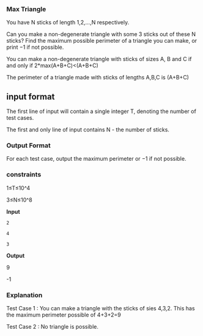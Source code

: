 ###                                Max Triangle 
You have N sticks of length 1,2,...,N respectively.

Can you make a non-degenerate triangle with some 3 sticks out of these N sticks? Find the maximum possible perimeter of a triangle you can make, or print −1 if not possible.

  You can make a non-degenerate triangle with sticks of sizes A, B and C if and only if 2*max(A+B+C)<(A+B+C)

   The perimeter of a triangle made with sticks of lengths A,B,C is (A+B+C)


## input format 
The first line of input will contain a single integer T, denoting the number of test cases.

The first and only line of input contains N - the number of sticks.


### Output Format
For each test case, output the maximum perimeter or −1 if not possible.


### constraints

1≤T≤10^4


3≤N≤10^8

**Input** 

    2

    4 
    
    3



**Output**  

   9

   -1


### Explanation
Test Case 1 : You can make a triangle with the sticks of sies 4,3,2. This has the maximum perimeter possible of 4+3+2=9

Test Case 2 : No triangle is possible.